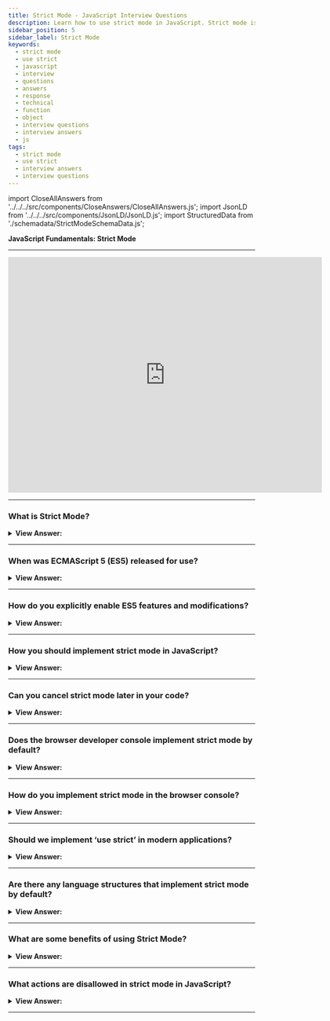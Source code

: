 ```yaml
---
title: Strict Mode - JavaScript Interview Questions
description: Learn how to use strict mode in JavaScript. Strict mode is enabled by placing “use strict” at the top of your script. Frontend Developer Interview Questions
sidebar_position: 5
sidebar_label: Strict Mode
keywords:
  - strict mode
  - use strict
  - javascript
  - interview
  - questions
  - answers
  - response
  - technical
  - function
  - object
  - interview questions
  - interview answers
  - js
tags:
  - strict mode
  - use strict
  - interview answers
  - interview questions
---
```


<!-- Notes: Passed Rich Snippets validation. -->

import CloseAllAnswers from '../../../src/components/CloseAnswers/CloseAllAnswers.js';
import JsonLD from '../../../src/components/JsonLD/JsonLD.js';
import StructuredData from './schemadata/StrictModeSchemaData.js';

<JsonLD data={StructuredData} />

<head>
  <title>Strict Mode | JavaScript Frontend Phone Interview Questions</title>
</head>

**JavaScript Fundamentals: Strict Mode**

---

<div class='videoWrapper'>
<iframe
    width="640"
    height="480"
    src="https://www.youtube.com/embed/zp82_tdZ18I"
    frameborder="0"
    allow="autoplay; encrypted-media"
    allowfullscreen
>
</iframe>
</div>

---

<CloseAllAnswers />

### What is Strict Mode?

<details>
  <summary><strong>View Answer:</strong></summary>
  <div>
  <div><strong>Interview Response:</strong> Strict Mode is a mode in JavaScript that enforces stricter parsing and error handling rules. It was introduced in ECMAScript 5 and is designed to make code more secure and easier to optimize.</div><br />
  <div><strong className="codeExample">Code Example:</strong><br /><br />

  <div></div>

```js
"use strict";

// Example 1: Variable without declaration (throws an error in strict mode)
x = 10;  // Throws a ReferenceError: x is not defined

// Example 2: Duplicate parameter names (throws an error in strict mode)
function multiply(a, b, a) {  // Throws a SyntaxError: Duplicate parameter name not allowed in this context
  return a * b;
}

// Example 3: Octal literals (throws an error in strict mode)
var num = 0123;  // Throws a SyntaxError: Octal literals are not allowed in strict mode

// Example 4: 'this' in non-method functions (has different behavior in strict mode)
function myFunction() {
  console.log(this);  // In strict mode, 'this' is undefined
}

myFunction();
```

  </div>
  </div>
</details>

---

### When was ECMAScript 5 (ES5) released for use?

<details>
  <summary><strong>View Answer:</strong></summary>
  <div>
  <div><strong>Interview Response:</strong> ECMAScript 5 (ES5) was released in December 2009 as the fifth edition of the ECMAScript language specification, which defines the standard for JavaScript.</div>
  </div>
</details>

---

### How do you explicitly enable ES5 features and modifications?

<details>
  <summary><strong>View Answer:</strong></summary>
  <div>
  <div><strong>Interview Response:</strong> ES5 features can be enabled by setting the "use strict" directive at the beginning of a JavaScript file, which enforces strict mode and activates ES5 features. You need to enable them with a special directive explicitly: "use strict".</div>
  </div><br />
  <div><strong className="codeExample">Code Example:</strong><br /><br />
  
  <div></div>

```javascript
"use strict";

// this code works the modern way
...
```

  </div>
</details>

---

### How you should implement strict mode in JavaScript?

<details>
  <summary><strong>View Answer:</strong></summary>
  <div>
  <div><strong>Interview Response:</strong> Strict mode is a feature in JavaScript that enables you to write safer and more efficient code. To implement strict mode in JavaScript, add the "use strict" directive at the beginning of a script or function.</div><br />
  <div><strong className="codeExample">Code Example:</strong><br /><br />
  
  <div></div>

**Proper Usage:**

1. Strict mode in the whole script:

```javascript
"use strict";
var x = 3.14; // This is okay
x = 3.14; // This is not okay without var, let or const
```

In this example, the `"use strict";` declaration is at the top of the script, enabling strict mode for the entire script. When strict mode is enabled, JavaScript doesn't allow variables to be used unless they're declared with `var`, `let`, or `const`.

2. Strict mode in a function:

```javascript
function strictFunc() {
  "use strict";
  var x = 3.14; // This is okay
  y = 3.14; // This is not okay without var, let or const
}
```

In this example, strict mode is enabled only within `strictFunc`. The `"use strict";` statement is at the top of the function, so strict mode applies to the entire function scope. Any variables not declared with `var`, `let`, or `const` will result in an error.

**Incorrect Usage:**

1. Not placing the `"use strict";` directive at the top:

```javascript
var x = 3.14;
"use strict"; 
```

In this example, the `"use strict";` statement is not at the top of the script, so strict mode isn't activated. The `"use strict";` statement must be at the top of the script or function for strict mode to be enabled.

2. Using strict mode with non-compliant syntax:

```javascript
"use strict";
x = 0177; // Octal literals are not allowed in strict mode
```

In this example, an octal literal (a number prefixed with a zero) is used, which is not allowed in strict mode. This will throw an error.

  </div>
  </div>
</details>

---

### Can you cancel strict mode later in your code?

<details>
  <summary><strong>View Answer:</strong></summary>
  <div>
  <div><strong>Interview Response:</strong> No, there is no directive like "no use strict" that reverts the engine to the old behavior. Once we enter strict mode, there is no going back.</div>
  </div>
</details>

---

### Does the browser developer console implement strict mode by default?

<details>
  <summary><strong>View Answer:</strong></summary>
  <div>
  <div><strong>Interview Response:</strong> No, the browser developer console does not implement strict mode by default. Strict mode must be enabled explicitly by using the "use strict" directive. We must place it at the first console line for it to work.</div>
  </div>
</details>

---

### How do you implement strict mode in the browser console?

<details>
  <summary><strong>View Answer:</strong></summary>
  <div>
  <div><strong>Interview Response:</strong> We must place it at the first console line for it to work, then add the rest of our code. You can also use a wrapper if you are using an older browser.
</div><br />
  <div><strong>Technical Response:</strong> First, you can try to press Shift+Enter to input multiple lines and put “use-strict” on top. In Older browsers, you have to put it in a wrapper.
  </div><br />
  <div><strong className="codeExample">Code Example:</strong> works in most browsers, namely Firefox and Chrome.<br /><br />
  
  <div></div>

```javascript
'use strict';
// <Shift+Enter for a newline>

//  ...your code

// <Enter to run>
```

  </div><br />
  <div><strong className="codeExample">Code Example:</strong> In Older browsers, you have to put it in a wrapper.<br /><br />

  <div></div>

```javascript
(function () {
  'use strict';

  // ...your code here...
})();
```

  </div>
  </div>
</details>

---

### Should we implement ‘use strict’ in modern applications?

<details>
  <summary><strong>View Answer:</strong></summary>
  <div>
  <div><strong>Interview Response:</strong> Yes, it's generally recommended to use "use strict" in modern applications as it helps catch errors and enforces stricter syntax and behavior in JavaScript.</div><br />
  <div><strong>Technical Response:</strong> Yes, it remains recommended to use strict mode in all modern applications. Although it may not be essential in some cases, we should provide the strict-mode functionality.
  </div><br/>
  </div>
</details>

---

### Are there any language structures that implement strict mode by default?

<details>
  <summary><strong>View Answer:</strong></summary>
  <div>
  <div><strong>Interview Response:</strong> Yes, ECMAScript 6 (ES6) modules and JavaScript classes are in strict mode by default. No need to explicitly write "use strict"; in these structures.</div>
  </div>
</details>

---

### What are some benefits of using Strict Mode?

<details>
  <summary><strong>View Answer:</strong></summary>
  <div>
  <div><strong>Interview Response:</strong> Strict Mode in JavaScript enforces stricter rules for parsing and error handling, preventing common coding mistakes and making it easier to optimize code for better performance.</div>
  </div>
</details>

---

### What actions are disallowed in strict mode in JavaScript?

<details>
  <summary><strong>View Answer:</strong></summary>
  <div>
  <div><strong>Interview Response:</strong> The use of undeclared variables, assigning values to non-writable properties, deleting non-configurable properties, and using duplicate parameter names in function declarations are disallowed in strict mode in JavaScript.</div>
  </div>
</details>

---
